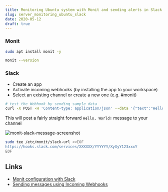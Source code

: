 ```yaml
---
title: Monitoring Ubuntu system with Monit and sending alerts in Slack
slug: server_monitoring_ubuntu_slack
date: 2020-05-12
draft: true
---
```


### Monit

```bash
sudo apt install monit -y

monit --version
```

### Slack

- Create an app
- Activate incoming webhooks (by installing the app to your workspace)
- Select an existing channel or create a new one (e.g. #monit)

```bash
# test the Webhook by sending sample data
curl -X POST -H 'Content-type: application/json' --data '{"text":"Hello, World!"}' https://hooks.slack.com/services/XXXXXX/YYYYYY/XyXyY123xxxY
```

This will post a fairly straight forward `Hello, World!` message to your channel

![monit-slack-message-screenshot](../images/monit-slack-message-screenshot.png)

```bash
sudo tee /etc/monit/slack-url <<EOF
https://hooks.slack.com/services/XXXXXX/YYYYYY/XyXyY123xxxY
EOF
```

## Links

- [Monit configuration with Slack](https://peteris.rocks/blog/monit-configuration-with-slack/)
- [Sending messages using Incoming Webhooks](https://api.slack.com/messaging/webhooks)
